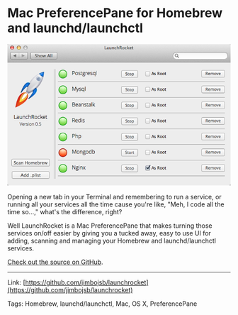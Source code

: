 # Mac PreferencePane for Homebrew and launchd/launchctl

![LaunchRocket](images/launchrocket.png)

Opening a new tab in your Terminal and remembering to run a service, or running all your services all the time cause you're like, "Meh, I code all the time so...," what's the difference, right?

Well LaunchRocket is a Mac PreferencePane that makes turning those services on/off easier by giving you a tucked away, easy to use UI for adding, scanning and managing your Homebrew and launchd/launchctl services.

[Check out the source on GitHub](https://github.com/jimbojsb/launchrocket).

---

Link: [https://github.com/jimbojsb/launchrocket](https://github.com/jimbojsb/launchrocket)

Tags: Homebrew, launchd/launchctl, Mac, OS X, PreferencePane
